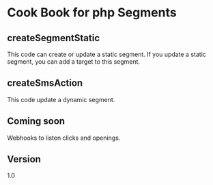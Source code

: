 Cook Book for php Segments
==

createSegmentStatic
--

This code can create or update a static segment. If you update a static segment, you can add a target to this segment.

createSmsAction
--

This code update a dynamic segment.

Coming soon
--

Webhooks to listen clicks and openings.


Version
--

1.0 